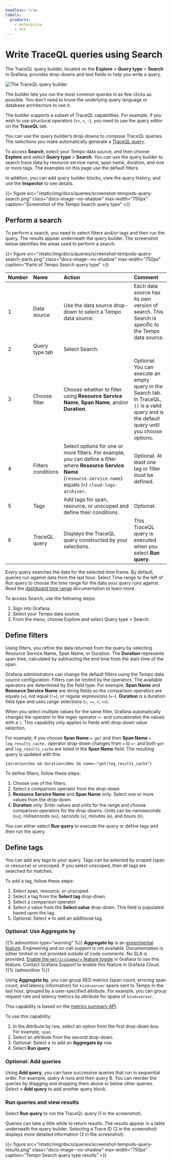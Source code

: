 ```yaml
---
headless: true
labels:
  products:
    - enterprise
    - oss
---
```


[//]: # 'This file documents the Search query type for the Tempo data source.'
[//]: # 'This shared file is included in these locations:'
[//]: # '/grafana/docs/sources/datasources/tempo/query-editor/index.md'
[//]: # '/website/docs/grafana-cloud/data-configuration/traces/traces-query-editor.md'
[//]: # '/tempo/docs/sources/tempo/traceql/query_editor.md'
[//]: #
[//]: # 'If you make changes to this file, verify that the meaning and content are not changed in any place where the file is included.'
[//]: # 'Any links should be fully qualified and not relative: /docs/grafana/ instead of ../grafana/.'

# Write TraceQL queries using Search

The TraceQL query builder, located on the **Explore** > **Query type** > **Search** in Grafana, provides drop-downs and text fields to help you write a query.

![The TraceQL query builder](/static/img/docs/tempo/screenshot-traceql-query-type-search-v10.png)

The builder lets you run the most common queries in as few clicks as possible. You don't need to know the underlying query language or database architecture to use it.

The builder supports a subset of TraceQL capabilities. For example, if you wish to use structural operators (`>>`, `>`, `~`), you need to use the query editor on the **TraceQL** tab.

You can use the query builder’s drop-downs to compose TraceQL queries. The selections you make automatically generate a [TraceQL query](/docs/tempo/latest/traceql).

To access **Search**, select your Tempo data source, and then choose **Explore** and select **Query type** > **Search**.
You can use the query builder to search trace data by resource service name, span name, duration, and one or more tags. The examples on this page use the default filters.

In addition, you can add query builder blocks, view the query history, and use the **Inspector** to see details.

{{< figure src="/static/img/docs/queries/screenshot-tempods-query-search.png" class="docs-image--no-shadow" max-width="750px" caption="Screenshot of the Tempo Search query type" >}}

## Perform a search

To perform a search, you need to select filters and/or tags and then run the query. The results appear underneath the query builder.
The screenshot below identifies the areas used to perform a search.

{{< figure src="/static/img/docs/queries/screenshot-tempods-query-search-parts.png" class="docs-image--no-shadow" max-width="750px" caption="Parts of Tempo Search query type" >}}

| Number | Name               | Action                                                                                                                                                                     | Comment                                                                                                                                          |
| :----- | :----------------- | :------------------------------------------------------------------------------------------------------------------------------------------------------------------------- | :----------------------------------------------------------------------------------------------------------------------------------------------- |
| 1      | Data source        | Use the data source drop-down to select a Tempo data source.                                                                                                               | Each data source has its own version of search. This Search is specific to the Tempo data source.                                                |
| 2      | Query type tab     | Select Search.                                                                                                                                                             |                                                                                                                                                  |
| 3      | Choose filter      | Choose whether to filter using **Resource Service Name**, **Span Name**, and/or **Duration**.                                                                              | Optional. You can execute an empty query in the Search tab. In TraceQL, `{}` is a valid query and is the default query until you choose options. |
| 4      | Filters conditions | Select options for one or more filters. For example, you can define a filter where **Resource Service Name** (`resource.service.name`) equals (`=`) `cloud-logs-archiver`. | Optional. At least one tag or filter must be defined.                                                                                            |
| 5      | Tags               | Add tags for span, resource, or unscoped and define their conditions.                                                                                                      | Optional.                                                                                                                                        |
| 6      | TraceQL query      | Displays the TraceQL query constructed by your selections.                                                                                                                 | This TraceQL query is executed when you select **Run query**.                                                                                    |

Every query searches the data for the selected time frame.
By default, queries run against data from the last hour.
Select Time range to the left of Run query to choose the time range for the data your query runs against.
Read the [dashboard time range](/docs/grafana/latest/dashboards/use-dashboards/#set-dashboard-time-range) documentation to learn more.

To access Search, use the following steps:

1. Sign into Grafana.
1. Select your Tempo data source.
1. From the menu, choose Explore and select Query type > Search.

## Define filters

Using filters, you refine the data returned from the query by selecting Resource Service Name, Span Name, or Duration. The **Duration** represents span time, calculated by subtracting the end time from the start time of the span.

Grafana administrators can change the default filters using the Tempo data source configuration.
Filters can be limited by the operators. The available operators are determined by the field type.
For example, **Span Name** and **Resource Service Name** are string fields so the comparison operators are equals (`=`), not equal (`!=`), or regular expressions (`=~`).
**Duration** is a duration field type and uses range selections (`>`, `>=`, `<`, `<=`).

When you select multiple values for the same filter, Grafana automatically changes the operator to the regex operator `=~` and concatenates the values with a `|`. This capability only applies to fields with drop-down value selection.

For example, if you choose **Span Name** `= get` and then **Span Name** `= log_results_cache,` operator drop-down changes from `=` to `=~` and both `get` and `log_results_cache` are listed in the **Span Name** field. The resulting query is updated with this:

`{duration>5ms && duration<10ms && name=~"get|log_results_cache"}`

To define filters, follow these steps:

1. Choose one of the filters.
1. Select a comparison operator from the drop-down.
1. **Resource Service Name** and **Span Name** only: Select one or more values from the drop-down.
1. **Duration** only: Enter values and units for the range and choose comparison operators for the drop-downs. Units can be nanoseconds (`ns`), milliseconds (`ms`), seconds (`s`), minutes (`m`), and hours (`h`).

You can either select **Run query** to execute the query or define tags and then run the query.

## Define tags

You can add any tags to your query. Tags can be selected by scoped (span or resource) or unscoped. If you select unscoped, then all tags are searched for matches.

To add a tag, follow these steps:

1. Select span, resource, or unscoped.
1. Select a tag from the **Select tag** drop-down.
1. Select a comparison operator.
1. Select a value from the **Select value** drop-down. This field is populated based upon the tag.
1. Optional: Select **+** to add an additional tag.

### Optional: Use Aggregate by

{{% admonition type="warning" %}}
**Aggregate by** is an [experimental feature](/docs/release-life-cycle/). Engineering and on-call support is not available. Documentation is either limited or not provided outside of code comments. No SLA is provided.
[Enable the `metricsSummary` feature toggle](/docs/grafana/latest/setup-grafana/configure-grafana/feature-toggles/) in Grafana to use this feature. Contact Grafana Support to enable this feature in Grafana Cloud.
{{% /admonition %}}

Using **Aggregate by**, you can group RED metrics (span count, erroring span count, and latency information) for `kind=server` spans sent to Tempo in the last hour, grouped by a user-specified attribute.
For example, you can group request rate and latency metrics by attribute for spans of `kind=server`.

This capability is based on the [metrics summary API](/docs/grafana-cloud/monitor-infrastructure/traces/metrics-summary-api/).

To use this capability:

1. In the Attribute by row, select an option from the first drop-down box. For example, `span`.
1. Select an attribute from the second drop-down.
1. Optional: Select **+** to add an **Aggregate by** row.
1. Select **Run query**.

### Optional: Add queries

Using **Add query**, you can have successive queries that run in sequential order.
For example, query A runs and then query B.
You can reorder the queries by dragging and dropping them above or below other queries.
Select **+ Add query** to add another query block.

### Run queries and view results

Select **Run query** to run the TraceQL query (1 in the screenshot).

Queries can take a little while to return results. The results appear in a table underneath the query builder. Selecting a Trace ID (2 in the screenshot) displays more detailed information (3 in the screenshot).

{{< figure src="/static/img/docs/queries/screenshot-tempods-query-results.png" class="docs-image--no-shadow" max-width="750px" caption="Tempo Search query type results" >}}
